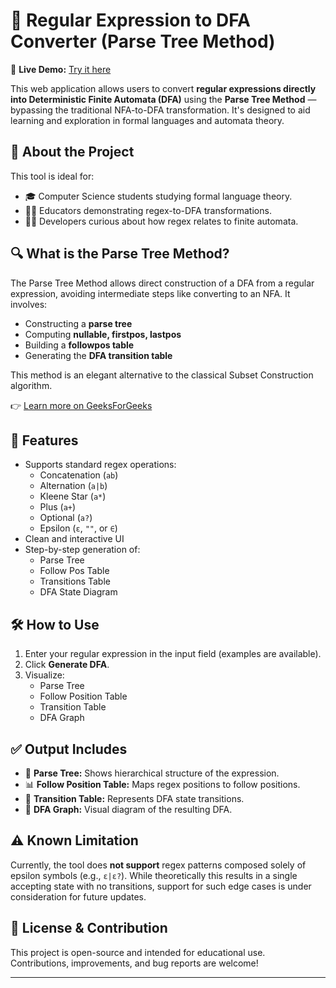 # 🎯 Regular Expression to DFA Converter (Parse Tree Method)

🔗 **Live Demo:** [Try it here](https://regular-expression-to-dfa-parse-tree-method-online.vercel.app/)

This web application allows users to convert **regular expressions directly into Deterministic Finite Automata (DFA)** using the **Parse Tree Method** — bypassing the traditional NFA-to-DFA transformation. It's designed to aid learning and exploration in formal languages and automata theory.



## 📌 About the Project

This tool is ideal for:
- 🎓 Computer Science students studying formal language theory.
- 👨‍🏫 Educators demonstrating regex-to-DFA transformations.
- 👨‍💻 Developers curious about how regex relates to finite automata.


## 🔍 What is the Parse Tree Method?

The Parse Tree Method allows direct construction of a DFA from a regular expression, avoiding intermediate steps like converting to an NFA. It involves:
- Constructing a **parse tree**
- Computing **nullable, firstpos, lastpos**
- Building a **followpos table**
- Generating the **DFA transition table**

This method is an elegant alternative to the classical Subset Construction algorithm.

👉 [Learn more on GeeksForGeeks](https://www.geeksforgeeks.org/regular-expression-to-dfa/)


## 🚀 Features

- Supports standard regex operations:
  - Concatenation (`ab`)
  - Alternation (`a|b`)
  - Kleene Star (`a*`)
  - Plus (`a+`)
  - Optional (`a?`)
  - Epsilon (`ε`, `""`, or `∈`)
- Clean and interactive UI
- Step-by-step generation of:
  - Parse Tree
  - Follow Pos Table
  - Transitions Table
  - DFA State Diagram


## 🛠️ How to Use

1. Enter your regular expression in the input field (examples are available).
2. Click **Generate DFA**.
3. Visualize:
   - Parse Tree
   - Follow Position Table
   - Transition Table
   - DFA Graph


## ✅ Output Includes

- 📄 **Parse Tree:** Shows hierarchical structure of the expression.
- 📊 **Follow Position Table:** Maps regex positions to follow positions.
- 🔁 **Transition Table:** Represents DFA state transitions.
- 🔗 **DFA Graph:** Visual diagram of the resulting DFA.



## ⚠️ Known Limitation

Currently, the tool does **not support** regex patterns composed solely of epsilon symbols (e.g., `ε|ε?`). While theoretically this results in a single accepting state with no transitions, support for such edge cases is under consideration for future updates.



## 📎 License & Contribution

This project is open-source and intended for educational use. Contributions, improvements, and bug reports are welcome!

---


